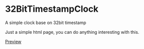 # 32BitTimestampClock
A simple clock base on 32bit timestamp

Just a simple html page, you can do anything interesting with this.

[Preview](https://htmlpreview.github.io/?https://github.com/ChinaYuanGex/32BitTimestampClock/blob/master/index.html)
